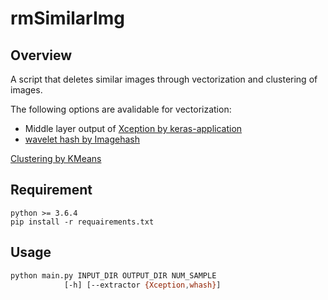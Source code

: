 # rmSimilarImg


## Overview

A script that deletes similar images through vectorization and clustering of images.

The following options are avalidable for vectorization:

- Middle layer output of [Xception by keras-application](https://keras.io/ja/applications/#xception)
- [wavelet hash by Imagehash](https://github.com/JohannesBuchner/imagehash)

[Clustering by KMeans](https://scikit-learn.org/stable/modules/generated/sklearn.cluster.KMeans.html)

## Requirement
```
python >= 3.6.4
pip install -r requairements.txt
```

## Usage
```sh
python main.py INPUT_DIR OUTPUT_DIR NUM_SAMPLE 
            [-h] [--extractor {Xception,whash}]
```
